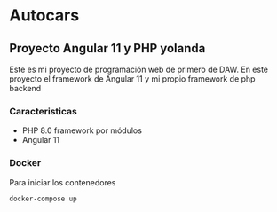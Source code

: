 # Autocars 
## Proyecto Angular 11 y PHP yolanda
Este es mi proyecto de programación web de primero de DAW.
En este proyecto el framework de Angular 11 y mi propio framework de php backend
### Caracteristicas
* PHP 8.0 framework por módulos
* Angular 11

### Docker
Para iniciar los contenedores
```console
docker-compose up
```
